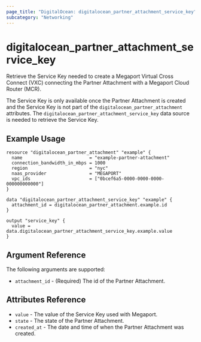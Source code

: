 ```yaml
---
page_title: "DigitalOcean: digitalocean_partner_attachment_service_key"
subcategory: "Networking"
---
```


# digitalocean_partner_attachment_service_key

Retrieve the Service Key needed to create a Megaport Virtual Cross Connect (VXC) connecting the Partner Attachment with a Megaport Cloud Router (MCR). 

The Service Key is only available once the Partner Attachment is created and the Service Key is not part of the `digitalocean_partner_attachment` attributes. The `digitalocean_partner_attachment_service_key` data source is needed to retrieve the Service Key.

## Example Usage

```hcl
resource "digitalocean_partner_attachment" "example" {
  name                         = "example-partner-attachment"
  connection_bandwidth_in_mbps = 1000
  region                       = "nyc"
  naas_provider                = "MEGAPORT"
  vpc_ids                      = ["0bcef6a5-0000-0000-0000-000000000000"]
}

data "digitalocean_partner_attachment_service_key" "example" {
  attachment_id = digitalocean_partner_attachment.example.id
}

output "service_key" {
  value = data.digitalocean_partner_attachment_service_key.example.value
}
```

## Argument Reference

The following arguments are supported:

* `attachment_id` - (Required) The id of the Partner Attachment.

## Attributes Reference

* `value` - The value of the Service Key used with Megaport.
* `state` - The state of the Partner Attachment.
* `created_at` - The date and time of when the Partner Attachment was created.
